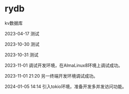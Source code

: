 # rydb
kv数据库

2023-04-17 测试

2023-10-30 测试

2023-10-31 测试

2023-11-01 调试开发环境，在AlmaLinux8环境上调试成功。

2023-11-01 21:20 另一终端开发环境调试成功。

2024-01-05 14:14 引入tokio环境，准备开发多并发访问功能。